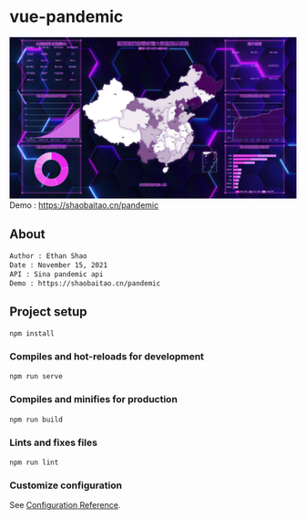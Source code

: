 # vue-pandemic
![图片信息描述](https://github.com/shaobaitao/vue-pandemic/blob/master/demo.png)
Demo : https://shaobaitao.cn/pandemic
## About
```
Author : Ethan Shao
Date : November 15, 2021
API : Sina pandemic api
Demo : https://shaobaitao.cn/pandemic
```

## Project setup
```
npm install
```

### Compiles and hot-reloads for development
```
npm run serve
```

### Compiles and minifies for production
```
npm run build
```

### Lints and fixes files
```
npm run lint
```

### Customize configuration
See [Configuration Reference](https://cli.vuejs.org/config/).
